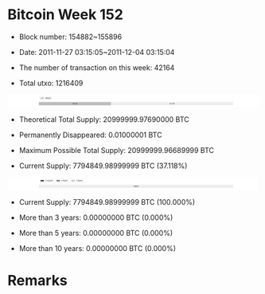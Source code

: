 # Bitcoin Week 152

- Block number: 154882~155896

- Date: 2011-11-27 03:15:05~2011-12-04 03:15:04

- The number of transaction on this week: 42164

- Total utxo: 1216409

![](../images/mined_week152.png)

- Theoretical Total Supply: 20999999.97690000 BTC

- Permanently Disappeared: 0.01000001 BTC

- Maximum Possible Total Supply: 20999999.96689999 BTC

- Current Supply: 7794849.98999999 BTC (37.118%)

![](../images/year_week152.png)


- Current Supply: 7794849.98999999 BTC (100.000%)

- More than 3 years: 0.00000000 BTC (0.000%)

- More than 5 years: 0.00000000 BTC (0.000%)

- More than 10 years: 0.00000000 BTC (0.000%)

# Remarks

